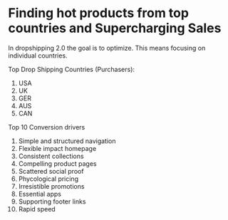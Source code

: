 # Finding hot products from top countries and Supercharging Sales

In dropshipping 2.0 the goal is to optimize. This means focusing on individual countries.

Top Drop Shipping Countries (Purchasers):

1. USA
2. UK
3. GER
4. AUS
5. CAN

Top 10 Conversion drivers

1. Simple and structured navigation
2. Flexible impact homepage
3. Consistent collections
4. Compelling product pages
5. Scattered social proof
6. Phycological pricing
7. Irresistible promotions
8. Essential apps
9. Supporting footer links
10. Rapid speed